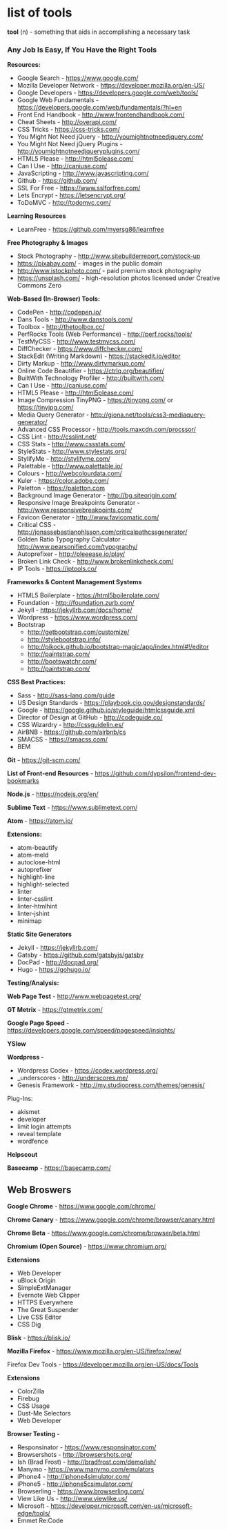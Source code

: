 # list of tools

**tool** (n) -  something that aids in accomplishing a necessary task

### Any Job Is Easy, If You Have the Right Tools

**Resources:**

-   Google Search - https://www.google.com/
-   Mozilla Developer Network - https://developer.mozilla.org/en-US/
-   Google Developers - https://developers.google.com/web/tools/
-   Google Web Fundamentals - https://developers.google.com/web/fundamentals/?hl=en
-   Front End Handbook - http://www.frontendhandbook.com/
-   Cheat Sheets - http://overapi.com/
-   CSS Tricks - https://css-tricks.com/
-   You Might Not Need jQuery - http://youmightnotneedjquery.com/
-   You Might Not Need jQuery Plugins - http://youmightnotneedjqueryplugins.com/
-   HTML5 Please - http://html5please.com/
-   Can I Use - http://caniuse.com/
-   JavaScripting - http://www.javascripting.com/
-   Github - https://github.com/
-   SSL For Free - https://www.sslforfree.com/
-   Lets Encrypt - https://letsencrypt.org/
-   ToDoMVC - http://todomvc.com/

**Learning Resources**

-	LearnFree - https://github.com/myersg86/learnfree

**Free Photography & Images**

-   Stock Photography - http://www.sitebuilderreport.com/stock-up
-	https://pixabay.com/ -
images in the public domain
-	http://www.istockphoto.com/ -
paid premium stock photography
-	https://unsplash.com/ - high-resolution photos licensed under Creative Commons Zero

**Web-Based (In-Browser) Tools:**

-   CodePen - http://codepen.io/
-   Dans Tools - http://www.danstools.com/
-   Toolbox - http://thetoolbox.cc/
-   PerfRocks Tools (Web Performance) - http://perf.rocks/tools/
-   TestMyCSS - http://www.testmycss.com/
-   DiffChecker - https://www.diffchecker.com/
-   StackEdit (Writing Markdown) - https://stackedit.io/editor
-   Dirty Markup - http://www.dirtymarkup.com/
-   Online Code Beautifier - https://ctrlq.org/beautifier/
-   BuiltWith Technology Profiler - http://builtwith.com/
-   Can I Use - http://caniuse.com/
-   HTML5 Please - http://html5please.com/
-   Image Compression TinyPNG - https://tinypng.com/ or https://tinyjpg.com/
-	Media Query Generator - http://giona.net/tools/css3-mediaquery-generator/
-	Advanced CSS Processor - http://tools.maxcdn.com/procssor/
-	CSS Lint - http://csslint.net/
-   CSS Stats - http://www.cssstats.com/
-   StyleStats - http://www.stylestats.org/
-   StylifyMe - http://stylifyme.com/
-   Palettable - http://www.palettable.io/
-   Colours - http://webcolourdata.com/
-   Kuler - https://color.adobe.com/
-	Paletton  - https://paletton.com
-	Background Image Generator - http://bg.siteorigin.com/
-	Responsive Image Breakpoints Generator - http://www.responsivebreakpoints.com/
-	Favicon Generator - http://www.favicomatic.com/
-	Critical CSS - http://jonassebastianohlsson.com/criticalpathcssgenerator/
-	Golden Ratio Typography Calculator - http://www.pearsonified.com/typography/
-	Autoprefixer - http://pleeease.io/play/
-	Broken Link Check - http://www.brokenlinkcheck.com/
-	IP Tools - https://iptools.co/

**Frameworks & Content Management Systems**

-   HTML5 Boilerplate - https://html5boilerplate.com/
-   Foundation - http://foundation.zurb.com/
-   Jekyll - https://jekyllrb.com/docs/home/
-   Wordpress - https://www.wordpress.com/
-	Bootstrap
    -	http://getbootstrap.com/customize/
    -	http://stylebootstrap.info/
    -	http://pikock.github.io/bootstrap-magic/app/index.html#!/editor
    -	http://paintstrap.com/
    -	http://bootswatchr.com/
    -	http://paintstrap.com/

**CSS Best Practices:**

-   Sass - http://sass-lang.com/guide
-   US Design Standards - https://playbook.cio.gov/designstandards/
-   Google - https://google.github.io/styleguide/htmlcssguide.xml
-   Director of Design at GitHub - http://codeguide.co/
-   CSS Wizardry - http://cssguidelin.es/
-   AirBNB - https://github.com/airbnb/cs
-   SMACSS - https://smacss.com/
-	BEM

**Git** - https://git-scm.com/

**List of Front-end Resources** - https://github.com/dypsilon/frontend-dev-bookmarks

**Node.js** - https://nodejs.org/en/

**Sublime Text** -  https://www.sublimetext.com/

**Atom** - https://atom.io/

**Extensions:**
-	atom-beautify
-	atom-meld
-	autoclose-html
-	autoprefixer
-	highlight-line
-	highlight-selected
-	linter
-	linter-csslint
-	linter-htmlhint
-	linter-jshint
-	minimap

**Static Site Generators**
-   Jekyll - https://jekyllrb.com/
-   Gatsby - https://github.com/gatsbyjs/gatsby
-   DocPad - http://docpad.org/
-   Hugo - https://gohugo.io/

**Testing/Analysis:**

**Web Page Test** - http://www.webpagetest.org/

**GT Metrix** - https://gtmetrix.com/

**Google Page Speed** - https://developers.google.com/speed/pagespeed/insights/

**YSlow**

**Wordpress -**

- Wordpress Codex - https://codex.wordpress.org/
- _underscores - http://underscores.me/
- Genesis Framework - http://my.studiopress.com/themes/genesis/

Plug-Ins:
-	akismet
-	developer
-	limit login attempts
-	reveal template
-	wordfence

**Helpscout**

**Basecamp** - https://basecamp.com/

## **Web Broswers**

**Google Chrome** - https://www.google.com/chrome/

**Chrome Canary** - https://www.google.com/chrome/browser/canary.html

**Chrome Beta** - https://www.google.com/chrome/browser/beta.html

**Chromium (Open Source)** - https://www.chromium.org/

**Extensions**
-	Web Developer
-	uBlock Origin
-	SimpleExtManager
-	Evernote Web Clipper
-	HTTPS Everywhere
-	The Great Suspender
-	Live CSS Editor
-	CSS Dig

**Blisk** - https://blisk.io/

**Mozilla Firefox** - https://www.mozilla.org/en-US/firefox/new/

Firefox Dev Tools - https://developer.mozilla.org/en-US/docs/Tools

**Extensions**
-	ColorZilla
-	Firebug
-	CSS Usage
-	Dust-Me Selectors
-	Web Developer

**Browser Testing** -

-   Responsinator - https://www.responsinator.com/
-   Browsershots - http://browsershots.org/
-   Ish (Brad Frost) - http://bradfrost.com/demo/ish/
-   Manymo - https://www.manymo.com/emulators
-   iPhone4 - http://iphone4simulator.com/
-   iPhone5 - http://iphone5csimulator.com/
-   Browserling - https://www.browserling.com/
-   View Like Us - http://www.viewlike.us/
-   Microsoft - https://developer.microsoft.com/en-us/microsoft-edge/tools/
-   Emmet Re:Code
